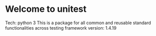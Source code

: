 # Welcome to unitest

Tech: python 3
This is a package for all common and reusable standard functionalities across testing framework
version: 1.4.19